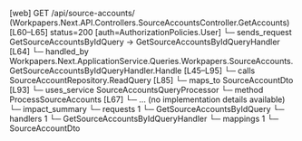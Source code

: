 [web] GET /api/source-accounts/  (Workpapers.Next.API.Controllers.SourceAccountsController.GetAccounts)  [L60–L65] status=200 [auth=AuthorizationPolicies.User]
  └─ sends_request GetSourceAccountsByIdQuery -> GetSourceAccountsByIdQueryHandler [L64]
    └─ handled_by Workpapers.Next.ApplicationService.Queries.Workpapers.SourceAccounts.GetSourceAccountsByIdQueryHandler.Handle [L45–L95]
      └─ calls SourceAccountRepository.ReadQuery [L85]
      └─ maps_to SourceAccountDto [L93]
      └─ uses_service SourceAccountsQueryProcessor
        └─ method ProcessSourceAccounts [L67]
          └─ ... (no implementation details available)
  └─ impact_summary
    └─ requests 1
      └─ GetSourceAccountsByIdQuery
    └─ handlers 1
      └─ GetSourceAccountsByIdQueryHandler
    └─ mappings 1
      └─ SourceAccountDto

